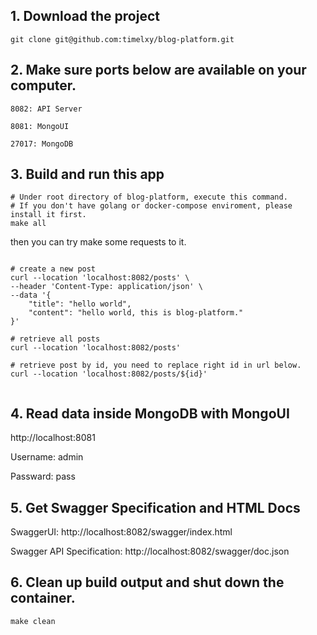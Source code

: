 ## 1. Download the project
```shell
git clone git@github.com:timelxy/blog-platform.git
```

## 2. Make sure ports below are available on your computer.
```plain text
8082: API Server

8081: MongoUI

27017: MongoDB
```



## 3. Build and run this app
```shell
# Under root directory of blog-platform, execute this command.
# If you don't have golang or docker-compose enviroment, please install it first.
make all
```

then you can try make some requests to it.

```shell

# create a new post
curl --location 'localhost:8082/posts' \
--header 'Content-Type: application/json' \
--data '{
    "title": "hello world",
    "content": "hello world, this is blog-platform."
}'

# retrieve all posts
curl --location 'localhost:8082/posts'

# retrieve post by id, you need to replace right id in url below.
curl --location 'localhost:8082/posts/${id}'


```


## 4. Read data inside MongoDB with MongoUI

http://localhost:8081

Username: admin

Passward: pass


## 5. Get Swagger Specification and HTML Docs

SwaggerUI: http://localhost:8082/swagger/index.html

Swagger API Specification: http://localhost:8082/swagger/doc.json

## 6. Clean up build output and shut down the container.
```shell
make clean
```